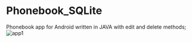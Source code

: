 # Phonebook_SQLite
Phonebook app for Android written in JAVA with edit and delete methods;
![app1](https://user-images.githubusercontent.com/75099333/160023843-7a537281-5da6-4ac3-8d6b-71ea2196ef99.jpg)
